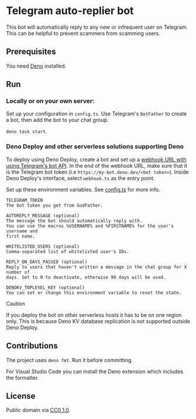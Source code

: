 # Telegram auto-replier bot

This bot will automatically reply to any new or infrequent user on Telegram.
This can be helpful to prevent scammers from scamming users.

## Prerequisites

You need [Deno](https://deno.com) installed.

## Run

### Locally or on your own server:

Set up your configuration in `config.ts`. Use Telegram's `BotFather` to create a
bot, then add the bot to your chat group.

`deno task start`.

### Deno Deploy and other serverless solutions supporting Deno

To deploy using Deno Deploy, create a bot and set up a
[webhook URL with using Telegram's bot API](https://core.telegram.org/bots/webhooks#how-do-i-set-a-webhook-for-either-type).
In the end of the webhook URL, make sure that it is the Telegram bot token (i.e
`https://my-bot.deno.dev/<bot token>`). Inside Deno Deploy's interface, select
`webhook.ts` as the entry point.

Set up these environment variables. See [config.ts](./config.ts) for more info.

```
TELEGRAM_TOKEN
The bot token you get from GodFather.

AUTOREPLY_MESSAGE (optional)
The message the bot should automatically reply with.
You can use the macros %USERNAME% and %FIRSTNAME% for the user's username and
first name.

WHITELISTED_USERS (optional)
Comma-separated list of whitelisted user's IDs.

REPLY_ON_DAYS_PASSED (optional)
Reply to users that haven't written a message in the chat group for X number of
days. Set to 0 to deactivate, otherwise 90 days will be used.

DENOKV_TOPLEVEL_KEY (optional)
You can set or change this environment variable to reset the state.
```

> [!CAUTION]
>
> If you deploy the bot on other serverless hosts it has to be on one region
> only. This is because Deno KV database replication is not supported outside
> Deno Deploy.

## Contributions

The project uses `deno fmt`. Run it before committing.

For Visual Studio Code you can install the Deno extension which includes the
formatter.

## License

Public domain via [CC0 1.0](https://creativecommons.org/publicdomain/zero/1.0).
